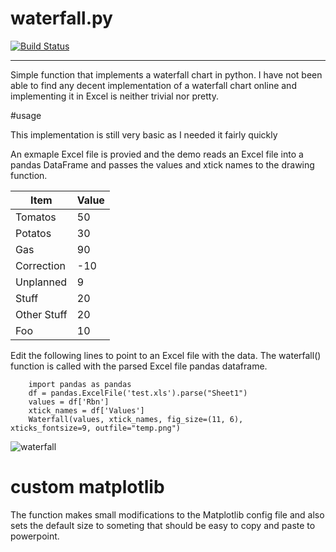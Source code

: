 # waterfall.py

[![Build Status](https://travis-ci.org/Tooblippe/waterfall.svg?branch=master)](https://travis-ci.org/Tooblippe/waterfall)

--------------

Simple function that implements a waterfall chart in python. I have not  been able to find any decent implementation of a waterfall chart online and implementing it in Excel is neither trivial nor pretty.

#usage

This implementation is still very basic as I needed it fairly quickly

An exmaple Excel file is provied and the demo reads an Excel file into a pandas DataFrame and passes the values and xtick names to the drawing function.

Item  | Value
-----  |  ------
Tomatos  | 50
Potatos | 30
Gas | 90
Correction | -10
Unplanned | 9
Stuff | 20
Other Stuff | 20
Foo | 10

Edit the following lines to point to an Excel file with the data. The waterfall() function is called with the parsed Excel file pandas dataframe.

```
    import pandas as pandas
    df = pandas.ExcelFile('test.xls').parse("Sheet1")
    values = df['Rbn']
    xtick_names = df['Values']
    Waterfall(values, xtick_names, fig_size=(11, 6), xticks_fontsize=9, outfile="temp.png")
```

![waterfall](https://raw.github.com/Tooblippe/waterfall/master/temp.png)

# custom matplotlib
The function makes small modifications to the Matplotlib config file and also sets the default size to someting that should be easy to copy and paste to powerpoint.



```
